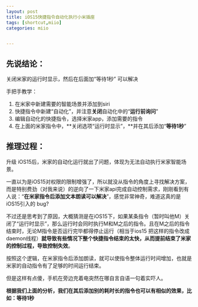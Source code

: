 ```yaml
---
layout: post
title: iOS15快捷指令自动化执行小米插座
tags: [shortcut,miio]
categories: miio


---
```


## 先说结论：

关闭米家的运行时显示，然后在后面加“等待1秒” 可以解决

手把手教学：

1. 在米家中新建需要的智能场景并添加到siri
2. 快捷指令中新建“自动化”，并注意**关闭**自动化中的“**运行前询问**”
3. 编辑自动化的快捷指令，选择米家app，添加需要的指令
4. 在上面的米家指令中，**关闭选项“运行时显示”，**并在其后添加“**等待1秒**”

## 推理过程：

升级 iOS15后，米家的自动化运行就出了问题，体现为无法自动执行米家智能场景。

一直以为是iOS15对权限的限制增强了，所以就没从指令的角度上寻找解决方案，而是特别费劲（对我来说）的逆向了一下米家api完成自动控制需求，刚刚看到有人说：“**在米家指令后添加文本朗读可以解决**”，感觉非常神奇，难道这真的是 iOS15引入的 bug?

不过还是思考到了原因，大概猜测是在iOS15下，如果某条指令（暂时叫他M）关闭了“运行时显示”，那么运行时会同时执行M和M之后的指令。且在M之后的指令结束时，无论M指令是否运行完毕都得停止运行（相当于ios15 把这样的指令改成 daemon线程）**就导致有些情况下整个快捷指令结束的太快，从而提前结束了米家的控制过程，导致控制失效**。

按照这个逻辑，在米家指令后添加朗读，就可以使指令整体运行时间增加，也就是米家的自动指令有了足够的时间运行结束。

但是这样有点傻，手机在旁边充着电突然在哪自言自语一句着实吓人。

**根据我们上面的分析，我们在其后添加别的耗时长的指令也可以有相似的效果，比如：等待1秒**